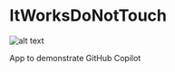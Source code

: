 # ItWorksDoNotTouch

![alt text](https://github.com/referencenull/ItWorksDoNotTouch/main/donottouch.png?raw=true)

App to demonstrate GitHub Copilot
